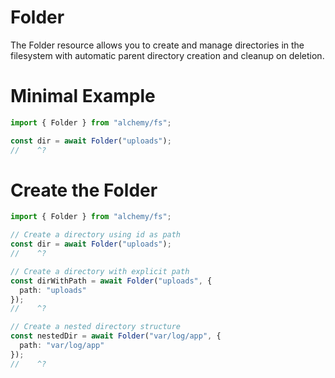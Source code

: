 # Folder

The Folder resource allows you to create and manage directories in the filesystem with automatic parent directory creation and cleanup on deletion.

# Minimal Example

```ts twoslash
import { Folder } from "alchemy/fs";

const dir = await Folder("uploads");
//    ^?
```

# Create the Folder

```ts twoslash
import { Folder } from "alchemy/fs";

// Create a directory using id as path
const dir = await Folder("uploads");
//    ^?

// Create a directory with explicit path
const dirWithPath = await Folder("uploads", {
  path: "uploads"
});
//    ^?

// Create a nested directory structure
const nestedDir = await Folder("var/log/app", {
  path: "var/log/app"
});
//    ^?
```